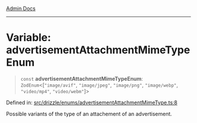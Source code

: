 [Admin Docs](/)

***

# Variable: advertisementAttachmentMimeTypeEnum

> `const` **advertisementAttachmentMimeTypeEnum**: `ZodEnum`\<\[`"image/avif"`, `"image/jpeg"`, `"image/png"`, `"image/webp"`, `"video/mp4"`, `"video/webm"`\]\>

Defined in: [src/drizzle/enums/advertisementAttachmentMimeType.ts:8](https://github.com/Sourya07/talawa-api/blob/2dc82649c98e5346c00cdf926fe1d0bc13ec1544/src/drizzle/enums/advertisementAttachmentMimeType.ts#L8)

Possible variants of the type of an attachement of an advertisement.
